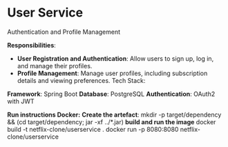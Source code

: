 # User Service
Authentication and Profile Management

**Responsibilities**:

- **User Registration and Authentication**: Allow users to sign up, log in, and manage their profiles.
- **Profile Management**: Manage user profiles, including subscription details and viewing preferences.
Tech Stack:

**Framework**: Spring Boot
**Database**: PostgreSQL
**Authentication**: OAuth2 with JWT

**Run instructions Docker:**
**Create the artefact**:
mkdir -p target/dependency && (cd target/dependency; jar -xf ../*.jar)
**build and run the image**
docker build -t netflix-clone/userservice .
docker run -p 8080:8080 netflix-clone/userservice